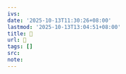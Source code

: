 ```yaml
---
ivs:
date: '2025-10-13T11:30:26+08:00'
lastmod: '2025-10-13T13:04:51+08:00'
title: 󰥳
url: 󰥳
tags: []
src:
note:
---
```

